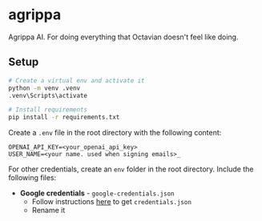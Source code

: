 # agrippa
Agrippa AI. For doing everything that Octavian doesn't feel like doing.

## Setup

```bash
# Create a virtual env and activate it
python -m venv .venv
.venv\Scripts\activate

# Install requirements
pip install -r requirements.txt
```

Create a `.env` file in the root directory with the following content:

```env
OPENAI_API_KEY=<your_openai_api_key>
USER_NAME=<your name. used when signing emails>_
```

For other credentials, create an `env` folder in the root directory. Include the following files:
- **Google credentials** - `google-credentials.json`
	- Follow instructions [here](https://developers.google.com/gmail/api/quickstart/python#authorize_credentials_for_a_desktop_application) to get `credentials.json`
	- Rename it
